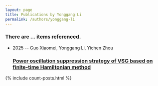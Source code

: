 ```yaml
---
layout: page
title: Publications by Yonggang Li
permalink: /authors/yonggang-li
---
```


<h3 id="number-posts">There are ... items referenced.</h3>
<ul class="post-list">
<li><span class='post-meta'>2025 -- Guo Xiaomei, Yonggang Li, Yichen Zhou</span><h3><a class='post-link' href="{{ site.baseurl }}/power-oscillation-suppression-strategy-of-vsg-based-on-finite-time-hamiltonian-method">Power oscillation suppression strategy of VSG based on finite‐time Hamiltonian method</a></h3></li>

</ul>
{% include count-posts.html %}
